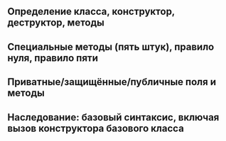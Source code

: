 ## Определение класса, конструктор, деструктор, методы

## Специальные методы (пять штук), правило нуля, правило пяти

## Приватные/защищённые/публичные поля и методы

## Наследование: базовый синтаксис, включая вызов конструктора базового класса
